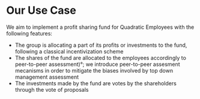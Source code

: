 # Our Use Case

We aim to implement a profit sharing fund for Quadratic Employees with the following features:

* The group is allocating a part of its profits or investments to the fund, following a classical incentivization scheme
* The shares of the fund are allocated to the employees accordingly to peer-to-peer assessment)°; we introduce peer-to-peer assesment mecanisms in order to mitigate the biases involved by top down management assessment
* The investments made by the fund are votes by the shareholders through the vote of proposals
